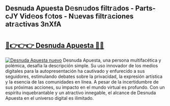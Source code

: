 ## Desnuda Apuesta D𝚎sn𝚞dos filtr𝚊dos - Parts-cJY Vid𝚎os f𝚘tos - N𝚞evas filtr𝚊ciones atr𝚊ctivas 3nXfA

# <h2><a href="http://mb53egd.tromn.icu/?c=Desnuda+Apuesta">🔗👉👉👉 Desnuda Apuesta 🔗🔗</a></h2>

[![Desnuda Apuesta nuevo](https://i.imgur.com/pEAQMta.gif)](http://mb53egd.tromn.icu/?c=Desnuda+Apuesta)
Desnuda Apuesta, una persona multifacética y polémica, desafía la descripción simple. Su uso innovador de los medios digitales para la autopresentación ha cautivado y enfurecido a sus seguidores, estimulando debates sobre la privacidad, la expresión artística y la esencia de las comunidades en línea. A pesar de la incertidumbre de sus próximas acciones, su impacto en el mundo virtual es profundo. Con un espíritu inquebrantable y un atractivo innegable, el alcance de Desnuda Apuesta en el universo digital es ilimitado.
